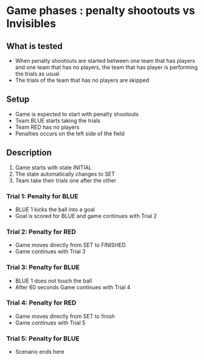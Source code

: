 # Game phases : penalty shootouts vs Invisibles

## What is tested

- When penalty shootouts are started between one team that has players and one
  team that has no players, the team that has player is performing the trials as
  usual
- The trials of the team that has no players are skipped

## Setup

- Game is expected to start with penalty shootouts
- Team BLUE starts taking the trials
- Team RED has no players
- Penalties occurs on the left side of the field

## Description

1. Game starts with state INITIAL
2. The state automatically changes to SET
3. Team take their trials one after the other

### Trial 1: Penalty for BLUE

- BLUE 1 kicks the ball into a goal
- Goal is scored for BLUE and game continues with Trial 2

### Trial 2: Penalty for RED

- Game moves directly from SET to FINISHED
- Game continues with Trial 3

### Trial 3: Penalty for BLUE

- BLUE 1 does not touch the ball
- After 60 seconds Game continues with Trial 4

### Trial 4: Penalty for RED

- Game moves directly from SET to finish
- Game continues with Trial 5

### Trial 5: Penalty for BLUE

- Scenario ends here
